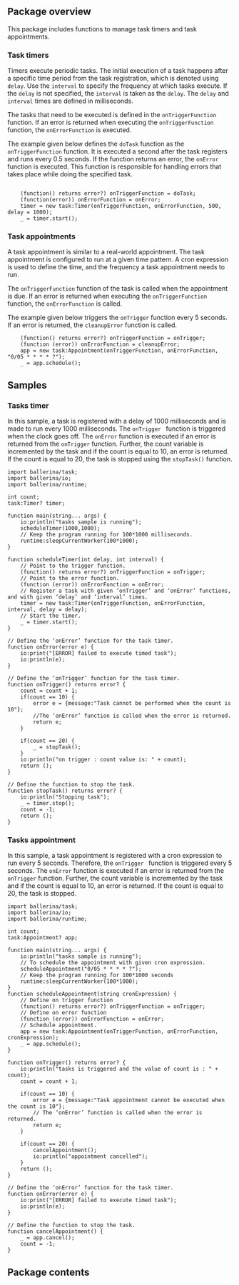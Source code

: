 ## Package overview

This package includes functions to manage task timers and task appointments.

### Task timers

Timers execute periodic tasks. The initial execution of a task happens after a specific time period from the task 
registration, which is denoted using `delay`. Use the `interval` to specify the frequency at which tasks execute. 
If the `delay` is not specified, the `interval` is taken as the `delay`. The `delay` and `interval` times are defined 
in milliseconds.

The tasks that need to be executed is defined in the `onTriggerFunction` function.  If an error is returned when 
executing the `onTriggerFunction` function, the `onErrorFunction` is executed.

The example given below defines the `doTask` function as the  `onTriggerFunction` function. It is executed a second 
after the task registers and runs every 0.5 seconds. If the function returns an error, the  `onError` function is 
executed. This function is responsible for handling errors that takes place while doing the specified task.

```ballerina

    (function() returns error?) onTriggerFunction = doTask;
    (function(error)) onErrorFunction = onError;
    timer = new task:Timer(onTriggerFunction, onErrorFunction, 500, delay = 1000);
    _ = timer.start();

```

### Task appointments

A task appointment is similar to a real-world appointment. The task appointment is configured to run at a given time 
pattern. A cron expression is used to define the time, and the frequency a task appointment needs to run. 

The `onTriggerFunction` function of the task is called when the appointment is due.  If an error is returned when 
executing the `onTriggerFunction` function, the `onErrorFunction` is called.

The example given below triggers the `onTrigger` function every 5 seconds. If an error is returned, the `cleanupError` 
function is called.

```ballerina
    (function() returns error?) onTriggerFunction = onTrigger;
    (function (error)) onErrorFunction = cleanupError;
    app = new task:Appointment(onTriggerFunction, onErrorFunction, "0/05 * * * * ?");
    _ = app.schedule();
```

## Samples

### Tasks timer

In this sample, a task is registered with a delay of 1000 milliseconds and is made to run every 1000 milliseconds. 
The `onTrigger ` function is triggered when the clock goes off. The `onError` function is executed if an error is 
returned from the `onTrigger` function. Further, the count variable is incremented by the task and if the count is 
equal to 10, an error is returned. If the count is equal to 20, the task is stopped using the `stopTask()` function.

```ballerina
import ballerina/task;
import ballerina/io;
import ballerina/runtime;

int count;
task:Timer? timer;

function main(string... args) {
    io:println("tasks sample is running");
    scheduleTimer(1000,1000);
    // Keep the program running for 100*1000 milliseconds.
    runtime:sleepCurrentWorker(100*1000);
}

function scheduleTimer(int delay, int interval) {
    // Point to the trigger function.
    (function() returns error?) onTriggerFunction = onTrigger;
    // Point to the error function.
    (function (error)) onErrorFunction = onError;
    // Register a task with given ‘onTrigger’ and ‘onError’ functions, and with given ‘delay’ and ‘interval’ times. 
    timer = new task:Timer(onTriggerFunction, onErrorFunction, interval, delay = delay);
    // Start the timer.
    _ = timer.start();
}

// Define the ‘onError’ function for the task timer.
function onError(error e) {
    io:print("[ERROR] failed to execute timed task");
    io:println(e);
}

// Define the ‘onTrigger’ function for the task timer.
function onTrigger() returns error? {
    count = count + 1;
    if(count == 10) {
        error e = {message:"Task cannot be performed when the count is 10"};
	    //The ‘onError’ function is called when the error is returned.
        return e;
    }

    if(count == 20) {
        _ = stopTask();
    }
    io:println("on trigger : count value is: " + count);
    return ();
}

// Define the function to stop the task.
function stopTask() returns error? {
    io:println("Stopping task");
    _ = timer.stop();
    count = -1;
    return ();
}

```

### Tasks appointment

In this sample, a task appointment is registered with a cron expression to run every 5 seconds. Therefore, the 
`onTrigger ` function is triggered every 5 seconds. The `onError` function is executed if an error is returned from 
the `onTrigger` function. Further, the count variable is incremented by the task and if the count is equal to 10, an 
error is returned. If the count is equal to 20, the task is stopped.


```ballerina
import ballerina/task;
import ballerina/io;
import ballerina/runtime;

int count;
task:Appointment? app;

function main(string... args) {
    io:println("tasks sample is running");
    // To schedule the appointment with given cron expression.
    scheduleAppointment("0/05 * * * * ?");
    // Keep the program running for 100*1000 seconds
    runtime:sleepCurrentWorker(100*1000);
}
function scheduleAppointment(string cronExpression) {
    // Define on trigger function
    (function() returns error?) onTriggerFunction = onTrigger;
    // Define on error function
    (function (error)) onErrorFunction = onError;
    // Schedule appointment.
    app = new task:Appointment(onTriggerFunction, onErrorFunction, cronExpression);
    _ = app.schedule();
}

function onTrigger() returns error? {
    io:println("tasks is triggered and the value of count is : " + count);
    count = count + 1;

    if(count == 10) {
        error e = {message:"Task appointment cannot be executed when the count is 10"};
        // The ‘onError’ function is called when the error is returned.
        return e;
    }

    if(count == 20) {
        cancelAppointment();
        io:println("appointment cancelled");
    }
    return ();
}

// Define the ‘onError’ function for the task timer.
function onError(error e) {
    io:print("[ERROR] failed to execute timed task");
    io:println(e);
}

// Define the function to stop the task.
function cancelAppointment() {
    _ = app.cancel();
    count = -1;
}

```

## Package contents
